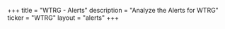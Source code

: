 +++
title = "WTRG - Alerts"
description = "Analyze the Alerts for WTRG"
ticker = "WTRG"
layout = "alerts"
+++

